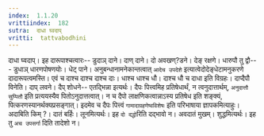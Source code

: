 ```yaml
---
index:  1.1.20
vrittiindex:  182
sutra:  दाधा घ्वदाप्
vritti:  tattvabodhini 
---
```


दाधा घ्वदाप्। इह दारूपाश्चत्वारः-- डुदाञ् दाने। दाण् दाने। दो अवखण्?डने। देङ् रक्षणे। धारुपौ तु द्वौ--- डुधाञ् धारणपोषणयोः। धेट् पाने। अनुबन्धानामनेकान्तत्वात् `आदेच उपदेशे` इत्यात्वेदोदेङ्धेटामनुकरणे दादारूपत्वमस्ति। एवं च दाश्च दाश्च दाश्च दाः। धाश्च धाश्च धौ। दाश्च धौ च दाधा इति विग्रहः। दाप्दैपौ विनेति। दाप् लवने। दैप् शोधने-- एतद्भिन्ना इत्यर्थः। दैपः पित्त्वमिह प्रतिषेधार्थं, न त्वनुदात्तार्थम्, `अनुदात्तौ सुप्पितौ` इति प्रत्ययस्यैव पितोऽनुदात्तत्वात्। न च दैपो लाक्षणिकत्वान्नाऽस्य प्रतिषेध इति शङ्क्यं, पित्करणस्यानर्थक्यप्रसङ्गात्। इदमेव च दैपः पित्त्वं `गामादाग्रहणेष्वविशेषः` इति परिभाषाया ज्ञापकमित्याहुः। अदाबिति किम् ?। दातं बर्हिः। लूनमित्यर्थः। इह `दो दद्धो`रिति दद्भावो न। अवदातं मुखम्। शुद्धमित्यर्थः। इह तु `अच उपसर्गा` दिति तादेशो न।

